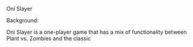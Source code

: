 Oni Slayer

Background:

Oni Slayer is a one-player game that has a mix of functionality between Plant vs. Zombies and the classic 
